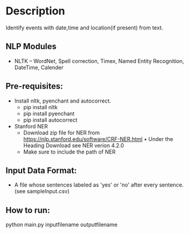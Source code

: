 # **Description** #
Identify events with date,time and location(if present) from text.

 ## **NLP Modules** ##
* NLTK – WordNet, Spell correction, Timex, Named Entity Recognition, DateTime, Calender

Pre-requisites:
-------------------
- Install nltk, pyenchant and autocorrect.
    - pip install nltk
    - pip install pyenchant
    - pip install autocorrect
- Stanford NER
    - Download zip file for NER from https://nlp.stanford.edu/software/CRF-NER.html
           • Under the Heading Download see NER verion 4.2.0
    - Make sure to include the path of NER

Input Data Format:
-------------------------
- A file whose sentences labeled as 'yes' or 'no' after every sentence.
(see sampleInput.csv)

How to run:
---------------
python main.py inputfilename outputfilename
